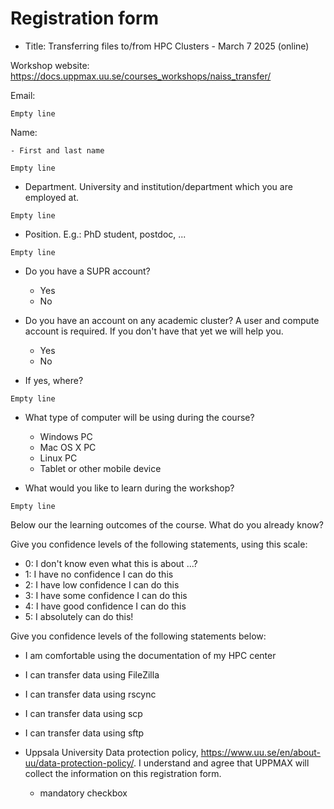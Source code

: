 # Registration form

<!-- markdownlint-disable MD013 --><!-- Allow long lines, to make those more copy-pastable -->

- Title: Transferring files to/from HPC Clusters  - March 7 2025 (online)

Workshop website: <https://docs.uppmax.uu.se/courses_workshops/naiss_transfer/>

Email:

```text
Empty line
```

Name:

    - First and last name

```text
Empty line
```

- Department.
  University and institution/department which you are employed at.

```text
Empty line
```

- Position.
  E.g.: PhD student, postdoc, ...

```text
Empty line
```

- Do you have a SUPR account?
    - Yes
    - No

- Do you have an account on any academic cluster?
  A user and compute account is required. If you don't have that yet we will help you.
    - Yes
    - No

- If yes, where?

```text
Empty line
```

- What type of computer will be using during the course?
    - Windows PC
    - Mac OS X PC
    - Linux PC
    - Tablet or other mobile device

- What would you like to learn during the workshop?

```text
Empty line
```

Below our the learning outcomes of the course.
What do you already know?

Give you confidence levels of the following statements,
using this scale:

- 0: I don't know even what this is about ...?
- 1: I have no confidence I can do this
- 2: I have low confidence I can do this
- 3: I have some confidence I can do this
- 4: I have good confidence I can do this
- 5: I absolutely can do this!

Give you confidence levels of the following statements below:

- I am comfortable using the documentation of my HPC center
- I can transfer data using FileZilla
- I can transfer data using rscync
- I can transfer data using scp
- I can transfer data using sftp

- Uppsala University Data protection policy, <https://www.uu.se/en/about-uu/data-protection-policy/>.
  I understand and agree that UPPMAX will collect the information on this registration form.
    - mandatory checkbox

<!-- markdownlint-enable MD013 -->
